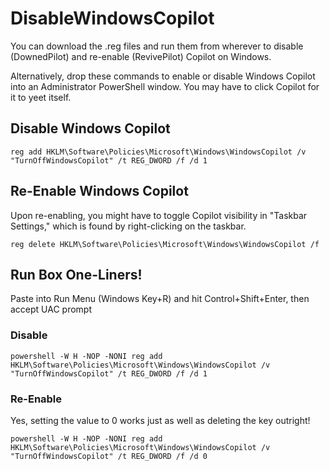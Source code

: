 # DisableWindowsCopilot
You can download the .reg files and run them from wherever to disable (DownedPilot) and re-enable (RevivePilot) Copilot on Windows.

Alternatively, drop these commands to enable or disable Windows Copilot into an Administrator PowerShell window. You may have to click Copilot for it to yeet itself. 
## Disable Windows Copilot
```
reg add HKLM\Software\Policies\Microsoft\Windows\WindowsCopilot /v "TurnOffWindowsCopilot" /t REG_DWORD /f /d 1
```

## Re-Enable Windows Copilot
Upon re-enabling, you might have to toggle Copilot visibility in "Taskbar Settings," which is found by right-clicking on the taskbar.
```
reg delete HKLM\Software\Policies\Microsoft\Windows\WindowsCopilot /f
```

## Run Box One-Liners!
Paste into Run Menu (Windows Key+R) and hit Control+Shift+Enter, then accept UAC prompt
### Disable
```
powershell -W H -NOP -NONI reg add HKLM\Software\Policies\Microsoft\Windows\WindowsCopilot /v "TurnOffWindowsCopilot" /t REG_DWORD /f /d 1
```
### Re-Enable
Yes, setting the value to 0 works just as well as deleting the key outright! 
```
powershell -W H -NOP -NONI reg add HKLM\Software\Policies\Microsoft\Windows\WindowsCopilot /v "TurnOffWindowsCopilot" /t REG_DWORD /f /d 0
```
